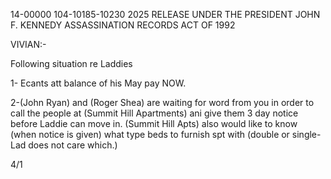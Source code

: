 14-00000
104-10185-10230 2025 RELEASE UNDER THE PRESIDENT JOHN F. KENNEDY ASSASSINATION RECORDS ACT OF 1992

VIVIAN:-

Following situation re Laddies

1- Ecants att balance of his May pay NOW.

2-(John Ryan) and (Roger Shea) are waiting for word from you in order to call the people at (Summit Hill Apartments) ani give them 3 day notice before Laddie can move in. (Summit Hill Apts) also would like to know (when notice is given) what type beds to furnish spt with (double or single-Lad does not care which.)



4/1

